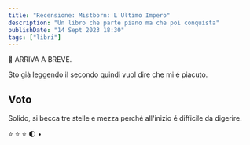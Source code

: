```yaml
---
title: "Recensione: Mistborn: L'Ultimo Impero"
description: "Un libro che parte piano ma che poi conquista"
publishDate: "14 Sept 2023 18:30"
tags: ["libri"]
---
```


👀 ARRIVA A BREVE.

Sto già leggendo il secondo quindi vuol dire che mi é piacuto.

## Voto

Solido, si becca tre stelle e mezza perché all'inizio é difficile da digerire.

⭐ ⭐ ⭐ 🌓 •
